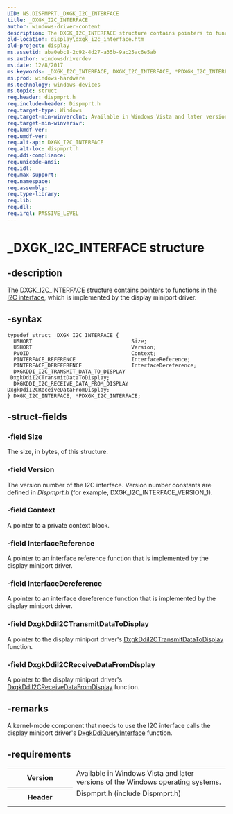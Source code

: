 ```yaml
---
UID: NS.DISPMPRT._DXGK_I2C_INTERFACE
title: _DXGK_I2C_INTERFACE
author: windows-driver-content
description: The DXGK_I2C_INTERFACE structure contains pointers to functions in the I2C interface, which is implemented by the display miniport driver.
old-location: display\dxgk_i2c_interface.htm
old-project: display
ms.assetid: aba0ebc8-2c92-4d27-a35b-9ac25ac6e5ab
ms.author: windowsdriverdev
ms.date: 12/8/2017
ms.keywords: _DXGK_I2C_INTERFACE, DXGK_I2C_INTERFACE, *PDXGK_I2C_INTERFACE
ms.prod: windows-hardware
ms.technology: windows-devices
ms.topic: struct
req.header: dispmprt.h
req.include-header: Dispmprt.h
req.target-type: Windows
req.target-min-winverclnt: Available in Windows Vista and later versions of the Windows operating systems.
req.target-min-winversvr: 
req.kmdf-ver: 
req.umdf-ver: 
req.alt-api: DXGK_I2C_INTERFACE
req.alt-loc: dispmprt.h
req.ddi-compliance: 
req.unicode-ansi: 
req.idl: 
req.max-support: 
req.namespace: 
req.assembly: 
req.type-library: 
req.lib: 
req.dll: 
req.irql: PASSIVE_LEVEL
---
```


# _DXGK_I2C_INTERFACE structure



## -description
The DXGK_I2C_INTERFACE structure contains pointers to functions in the <a href="display.i2c_interface">I2C interface</a>, which is implemented by the display miniport driver.



## -syntax

````
typedef struct _DXGK_I2C_INTERFACE {
  USHORT                                Size;
  USHORT                                Version;
  PVOID                                 Context;
  PINTERFACE_REFERENCE                  InterfaceReference;
  PINTERFACE_DEREFERENCE                InterfaceDereference;
  DXGKDDI_I2C_TRANSMIT_DATA_TO_DISPLAY  DxgkDdiI2CTransmitDataToDisplay;
  DXGKDDI_I2C_RECEIVE_DATA_FROM_DISPLAY DxgkDdiI2CReceiveDataFromDisplay;
} DXGK_I2C_INTERFACE, *PDXGK_I2C_INTERFACE;
````


## -struct-fields

### -field Size

The size, in bytes, of this structure.


### -field Version

The version number of the I2C interface. Version number constants are defined in <i>Dispmprt.h</i> (for example, DXGK_I2C_INTERFACE_VERSION_1).


### -field Context

A pointer to a private context block.


### -field InterfaceReference

A pointer to an interface reference function that is implemented by the display miniport driver.


### -field InterfaceDereference

A pointer to an interface dereference function that is implemented by the display miniport driver.


### -field DxgkDdiI2CTransmitDataToDisplay

A pointer to the display miniport driver's <a href="..\dispmprt\nc-dispmprt-dxgkddi_i2c_transmit_data_to_display.md">DxgkDdiI2CTransmitDataToDisplay</a> function.


### -field DxgkDdiI2CReceiveDataFromDisplay

A pointer to the display miniport driver's <a href="..\dispmprt\nc-dispmprt-dxgkddi_i2c_receive_data_from_display.md">DxgkDdiI2CReceiveDataFromDisplay</a> function.


## -remarks
A kernel-mode component that needs to use the I2C interface calls the display miniport driver's <a href="..\dispmprt\nc-dispmprt-dxgkddi_query_interface.md">DxgkDdiQueryInterface</a> function.


## -requirements
<table>
<tr>
<th width="30%">
Version

</th>
<td width="70%">
Available in Windows Vista and later versions of the Windows operating systems.

</td>
</tr>
<tr>
<th width="30%">
Header

</th>
<td width="70%">
<dl>
<dt>Dispmprt.h (include Dispmprt.h)</dt>
</dl>
</td>
</tr>
</table>